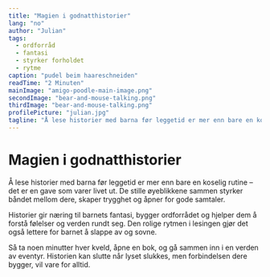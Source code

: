 ```yaml
---
title: "Magien i godnatthistorier"
lang: "no"
author: "Julian"
tags:
  - ordforråd
  - fantasi
  - styrker forholdet
  - rytme
caption: "pudel beim haareschneiden"
readTime: "2 Minuten"
mainImage: "amigo-poodle-main-image.png"
secondImage: "bear-and-mouse-talking.png"
thirdImage: "bear-and-mouse-talking.png"
profilePicture: "julian.jpg"
tagline: "Å lese historier med barna før leggetid er mer enn bare en koselig rutine – det er en gave som varer livet ut. "
---
```


# Magien i godnatthistorier

Å lese historier med barna før leggetid er mer enn bare en koselig rutine – det er en gave som varer livet ut. De stille øyeblikkene sammen styrker båndet mellom dere, skaper trygghet og åpner for gode samtaler.

Historier gir næring til barnets fantasi, bygger ordforrådet og hjelper dem å forstå følelser og verden rundt seg. Den rolige rytmen i lesingen gjør det også lettere for barnet å slappe av og sovne.

Så ta noen minutter hver kveld, åpne en bok, og gå sammen inn i en verden av eventyr. Historien kan slutte når lyset slukkes, men forbindelsen dere bygger, vil vare for alltid.
